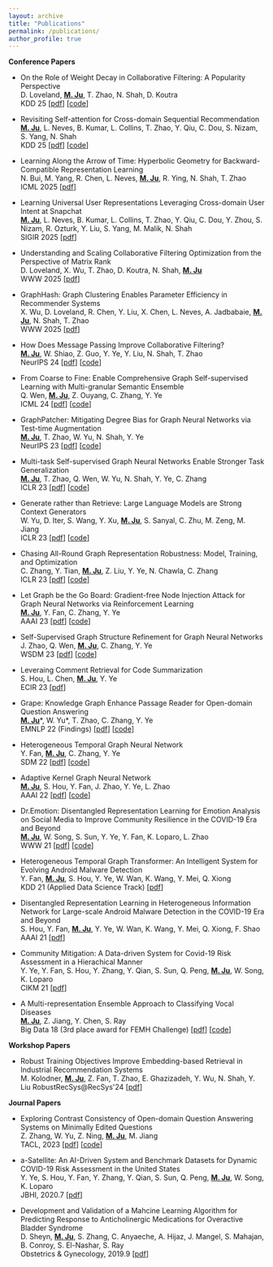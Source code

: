 ```yaml
---
layout: archive
title: "Publications"
permalink: /publications/
author_profile: true
---
```


<!-- **Pre-prints** -->

**Conference Papers**

* On the Role of Weight Decay in Collaborative Filtering: A Popularity Perspective <br>
  D. Loveland, **<u>M. Ju</u>**, T. Zhao, N. Shah, D. Koutra <br>
  KDD 25 \[[pdf](https://arxiv.org/abs/2505.11318)\] \[[code](https://github.com/snap-research/PRISM)\] 

* Revisiting Self-attention for Cross-domain Sequential Recommendation <br>
  **<u>M. Ju</u>**, L. Neves, B. Kumar, L. Collins, T. Zhao, Y. Qiu, C. Dou, S. Nizam, S. Yang, N. Shah <br>
  KDD 25 \[[pdf](https://arxiv.org/abs/2505.21811)\] \[[code](https://github.com/snap-research/AutoCDSR)\] 

* Learning Along the Arrow of Time: Hyperbolic Geometry for Backward-Compatible Representation Learning <br>
  N. Bui, M. Yang, R. Chen, L. Neves, **<u>M. Ju</u>**, R. Ying, N. Shah, T. Zhao <br>
  ICML 2025 \[[pdf](https://openreview.net/forum?id=KUphSx7PAC)\]

* Learning Universal User Representations Leveraging Cross-domain User Intent at Snapchat <br>
  **<u>M. Ju</u>**, L. Neves, B. Kumar, L. Collins, T. Zhao, Y. Qiu, C. Dou, Y. Zhou, S. Nizam, R. Ozturk, Y. Liu, S. Yang, M. Malik, N. Shah <br>
  SIGIR 2025 \[[pdf](https://arxiv.org/abs/2504.21838)\]

* Understanding and Scaling Collaborative Filtering Optimization from the Perspective of Matrix Rank  <br>
  D. Loveland, X. Wu, T. Zhao, D. Koutra, N. Shah, **<u>M. Ju</u>** <br>
  WWW 2025 \[[pdf](https://arxiv.org/abs/2410.23300)\]

* GraphHash: Graph Clustering Enables Parameter Efficiency in Recommender Systems  <br>
  X. Wu, D. Loveland, R. Chen, Y. Liu, X. Chen, L. Neves, A. Jadbabaie, **<u>M. Ju</u>**, N. Shah, T. Zhao  <br>
  WWW 2025 \[[pdf](https://arxiv.org/abs/2412.17245)\]

* How Does Message Passing Improve Collaborative Filtering?  <br>
  **<u>M. Ju</u>**, W. Shiao, Z. Guo, Y. Ye, Y. Liu, N. Shah, T. Zhao <br>
  NeurIPS 24 \[[pdf](https://arxiv.org/abs/2404.08660)\] \[[code](https://github.com/snap-research/Test-time-Aggregation-for-CF)\]

* From Coarse to Fine: Enable Comprehensive Graph Self-supervised Learning with Multi-granular Semantic Ensemble <br>
  Q. Wen, **<u>M. Ju</u>**, Z. Ouyang, C. Zhang, Y. Ye<br>
  ICML 24 \[[pdf](https://openreview.net/forum?id=JnA9IveEwg)\] \[[code](https://github.com/HoytWen/MGSE)\]

* GraphPatcher: Mitigating Degree Bias for Graph Neural Networks via Test-time Augmentation <br>
  **<u>M. Ju</u>**, T. Zhao, W. Yu, N. Shah, Y. Ye <br>
  NeurIPS 23 \[[pdf](../files/NeurIPS2023.pdf)\] \[[code](https://github.com/jumxglhf/GraphPatcher)\]

* Multi-task Self-supervised Graph Neural Networks Enable Stronger Task Generalization <br>
  **<u>M. Ju</u>**, T. Zhao, Q. Wen, W. Yu, N. Shah, Y. Ye, C. Zhang <br>
  ICLR 23 \[[pdf](https://openreview.net/forum?id=1tHAZRqftM)\] \[[code](https://github.com/jumxglhf/ParetoGNN)\]

* Generate rather than Retrieve: Large Language Models are Strong Context Generators <br>
  W. Yu, D. Iter, S. Wang, Y. Xu, **<u>M. Ju</u>**, S. Sanyal, C. Zhu, M. Zeng, M. Jiang<br>
  ICLR 23 \[[pdf](ttps://openreview.net/forum?id=fB0hRu9GZUS)\] \[[code](ttps://openreview.net/forum?id=fB0hRu9GZUS)\]

* Chasing All-Round Graph Representation Robustness: Model, Training, and Optimization <br>
  C. Zhang, Y. Tian, **<u>M. Ju</u>**, Z. Liu, Y. Ye, N. Chawla,  C. Zhang<br>
  ICLR 23 \[[pdf](https://openreview.net/forum?id=7jk5gWjC18M)\] \[[code](https://openreview.net/forum?id=7jk5gWjC18M)\]

* Let Graph be the Go Board: Gradient-free Node Injection Attack for Graph Neural Networks via Reinforcement Learning <br>
  **<u>M. Ju</u>**, Y. Fan, C. Zhang, Y. Ye <br>
  AAAI 23 \[[pdf](https://arxiv.org/abs/2211.10782)\] \[[code](https://github.com/jumxglhf/G2A2C)\]

* Self-Supervised Graph Structure Refinement for Graph Neural Networks <br>
  J. Zhao, Q. Wen, **<u>M. Ju</u>**, C. Zhang, Y. Ye <br>
  WSDM 23 \[[pdf](https://arxiv.org/abs/2211.06545)\] \[[code](https://github.com/AndyJZhao/WSDM23-GSR)\]

* Leveraing Comment Retrieval for Code Summarization <br>
  S. Hou, L. Chen, **<u>M. Ju</u>**, Y. Ye <br>
  ECIR 23 \[[pdf](https://link.springer.com/chapter/10.1007/978-3-031-28238-6_34)\] 

* Grape: Knowledge Graph Enhance Passage Reader for Open-domain Question Answering <br>
  **<u>M. Ju</u>**\*, W. Yu\*, T. Zhao, C. Zhang, Y. Ye <br>
  EMNLP 22 (Findings) \[[pdf](http://arxiv.org/abs/2210.02933)\] \[[code](https://github.com/jumxglhf/GRAPE)\]

* Heterogeneous Temporal Graph Neural Network <br>
  Y. Fan, **<u>M. Ju</u>**, C. Zhang, Y. Ye <br>
  SDM 22 \[[pdf](https://epubs.siam.org/doi/abs/10.1137/1.9781611977172.74)\] \[[code](https://github.com/YesLab-Code/HTGNN)\] 

* Adaptive Kernel Graph Neural Network <br>
  **<u>M. Ju</u>**, S. Hou, Y. Fan, J. Zhao, Y. Ye, L. Zhao <br>
  AAAI 22 \[[pdf](https://www.aaai.org/AAAI22Papers/AAAI-3877.JuM.pdf)\] \[[code](https://github.com/jumxglhf/AKGNN)\] 

* Dr.Emotion: Disentangled Representation Learning for Emotion Analysis on Social Media to Improve Community Resilience in the COVID-19 Era and Beyond <br>
  **<u>M. Ju</u>**, W. Song, S. Sun, Y. Ye, Y. Fan, K. Loparo, L. Zhao <br>
  WWW 21 \[[pdf](https://dl.acm.org/doi/abs/10.1145/3442381.3449961)\] \[[code](https://github.com/www2021DrEmotion/www2021DrEmotion)\] 

* Heterogeneous Temporal Graph Transformer: An Intelligent System for Evolving Android Malware Detection <br>
  Y. Fan, **<u>M. Ju</u>**, S. Hou, Y. Ye, W. Wan, K. Wang, Y. Mei, Q. Xiong <br>
  KDD 21 (Applied Data Science Track) \[[pdf](https://dl.acm.org/doi/abs/10.1145/3447548.3467168)\]  

* Disentangled Representation Learning in Heterogeneous Information Network for Large-scale Android Malware Detection in the COVID-19 Era and Beyond <br>
  S. Hou, Y. Fan, **<u>M. Ju</u>**, Y. Ye, W. Wan, K. Wang, Y. Mei, Q. Xiong, F. Shao <br>
  AAAI 21 \[[pdf](https://ojs.aaai.org/index.php/AAAI/article/view/16947)\]  

* Community Mitigation: A Data-driven System for Covid-19 Risk Assessment in a Hierachical Manner <br>
  Y. Ye, Y. Fan, S. Hou, Y. Zhang, Y. Qian, S. Sun, Q. Peng, **<u>M. Ju</u>**, W. Song, K. Loparo <br>
  CIKM 21 \[[pdf](https://dl.acm.org/doi/abs/10.1145/3340531.3412753)\]  

* A Multi-representation Ensemble Approach to Classifying Vocal Diseases <br>
  **<u>M. Ju</u>**, Z. Jiang, Y. Chen, S. Ray <br>
  Big Data 18 (3rd place award for FEMH Challenge) \[[pdf](https://ieeexplore.ieee.org/abstract/document/8622093/)\] \[[code](https://github.com/jumxglhf/ieee_audio)\] 

**Workshop Papers**

* Robust Training Objectives Improve Embedding-based Retrieval in Industrial Recommendation Systems <br>
  M. Kolodner, **<u>M. Ju</u>**, Z. Fan, T. Zhao, E. Ghazizadeh, Y. Wu, N. Shah, Y. Liu
  RobustRecSys@RecSys'24 \[[pdf](https://arxiv.org/abs/2409.14682)\]

**Journal Papers**

* Exploring Contrast Consistency of Open-domain Question Answering Systems on Minimally Edited Questions <br>
  Z. Zhang, W. Yu, Z. Ning,  **<u>M. Ju</u>**, M. Jiang <br>
  TACL, 2023 \[[pdf](https://arxiv.org/pdf/2305.14441.pdf)\]  \[[code](https://github.com/ytyz1307zzh/Minimally_Edited_Questions)\] 

* a-Satellite: An AI-Driven System and Benchmark Datasets for Dynamic COVID-19 Risk Assessment in the United States <br>
  Y. Ye, S. Hou, Y. Fan, Y. Zhang, Y. Qian, S. Sun, Q. Peng, **<u>M. Ju</u>**, W. Song, K. Loparo <br>
  JBHI, 2020.7 \[[pdf](https://ieeexplore.ieee.org/abstract/document/9141399)\]  

* Development and Validation of a Mahcine Learning Algorithm for Predicting Response to Anticholinergic Medications for Overactive Bladder Syndrome <br>
  D. Sheyn, **<u>M. Ju</u>**, S. Zhang, C. Anyaeche, A. Hijaz, J. Mangel, S. Mahajan, B. Conroy, S. El-Nashar, S. Ray <br>
  Obstetrics & Gynecology, 2019.9 \[[pdf](https://journals.lww.com/greenjournal/Fulltext/2019/11000/Development_and_Validation_of_a_Machine_Learning.8.aspx)\]  